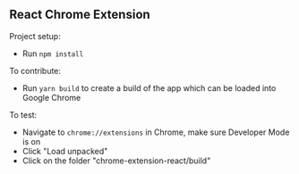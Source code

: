 ## React Chrome Extension

Project setup:

- Run `npm install`

To contribute:

- Run `yarn build` to create a build of the app which can be loaded into Google Chrome

To test:

- Navigate to `chrome://extensions` in Chrome, make sure Developer Mode is on
- Click "Load unpacked"
- Click on the folder "chrome-extension-react/build"
